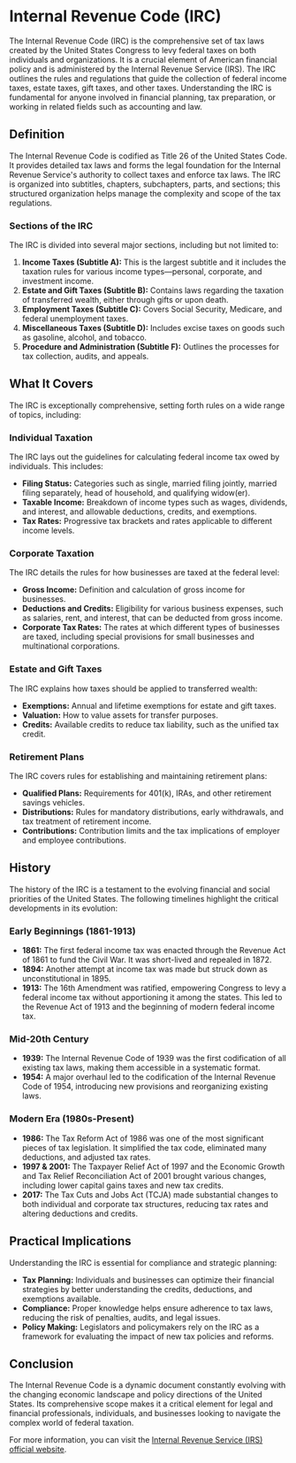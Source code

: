 # Internal Revenue Code (IRC)

The Internal Revenue Code (IRC) is the comprehensive set of tax laws created by the United States Congress to levy federal taxes on both individuals and organizations. It is a crucial element of American financial policy and is administered by the Internal Revenue Service (IRS). The IRC outlines the rules and regulations that guide the collection of federal income taxes, estate taxes, gift taxes, and other taxes. Understanding the IRC is fundamental for anyone involved in financial planning, tax preparation, or working in related fields such as accounting and law.

## Definition

The Internal Revenue Code is codified as Title 26 of the United States Code. It provides detailed tax laws and forms the legal foundation for the Internal Revenue Service's authority to collect taxes and enforce tax laws. The IRC is organized into subtitles, chapters, subchapters, parts, and sections; this structured organization helps manage the complexity and scope of the tax regulations.

### Sections of the IRC

The IRC is divided into several major sections, including but not limited to:

1. **Income Taxes (Subtitle A):** This is the largest subtitle and it includes the taxation rules for various income types—personal, corporate, and investment income.
2. **Estate and Gift Taxes (Subtitle B):** Contains laws regarding the taxation of transferred wealth, either through gifts or upon death.
3. **Employment Taxes (Subtitle C):** Covers Social Security, Medicare, and federal unemployment taxes.
4. **Miscellaneous Taxes (Subtitle D):** Includes excise taxes on goods such as gasoline, alcohol, and tobacco.
5. **Procedure and Administration (Subtitle F):** Outlines the processes for tax collection, audits, and appeals.

## What It Covers

The IRC is exceptionally comprehensive, setting forth rules on a wide range of topics, including:

### Individual Taxation

The IRC lays out the guidelines for calculating federal income tax owed by individuals. This includes:

- **Filing Status:** Categories such as single, married filing jointly, married filing separately, head of household, and qualifying widow(er).
- **Taxable Income:** Breakdown of income types such as wages, dividends, and interest, and allowable deductions, credits, and exemptions.
- **Tax Rates:** Progressive tax brackets and rates applicable to different income levels.

### Corporate Taxation

The IRC details the rules for how businesses are taxed at the federal level:

- **Gross Income:** Definition and calculation of gross income for businesses.
- **Deductions and Credits:** Eligibility for various business expenses, such as salaries, rent, and interest, that can be deducted from gross income.
- **Corporate Tax Rates:** The rates at which different types of businesses are taxed, including special provisions for small businesses and multinational corporations.

### Estate and Gift Taxes

The IRC explains how taxes should be applied to transferred wealth:

- **Exemptions:** Annual and lifetime exemptions for estate and gift taxes.
- **Valuation:** How to value assets for transfer purposes.
- **Credits:** Available credits to reduce tax liability, such as the unified tax credit.

### Retirement Plans

The IRC covers rules for establishing and maintaining retirement plans:

- **Qualified Plans:** Requirements for 401(k), IRAs, and other retirement savings vehicles.
- **Distributions:** Rules for mandatory distributions, early withdrawals, and tax treatment of retirement income.
- **Contributions:** Contribution limits and the tax implications of employer and employee contributions.

## History

The history of the IRC is a testament to the evolving financial and social priorities of the United States. The following timelines highlight the critical developments in its evolution:

### Early Beginnings (1861-1913)

- **1861:** The first federal income tax was enacted through the Revenue Act of 1861 to fund the Civil War. It was short-lived and repealed in 1872.
- **1894:** Another attempt at income tax was made but struck down as unconstitutional in 1895.
- **1913:** The 16th Amendment was ratified, empowering Congress to levy a federal income tax without apportioning it among the states. This led to the Revenue Act of 1913 and the beginning of modern federal income tax.

### Mid-20th Century

- **1939:** The Internal Revenue Code of 1939 was the first codification of all existing tax laws, making them accessible in a systematic format.
- **1954:** A major overhaul led to the codification of the Internal Revenue Code of 1954, introducing new provisions and reorganizing existing laws.

### Modern Era (1980s-Present)

- **1986:** The Tax Reform Act of 1986 was one of the most significant pieces of tax legislation. It simplified the tax code, eliminated many deductions, and adjusted tax rates.
- **1997 & 2001:** The Taxpayer Relief Act of 1997 and the Economic Growth and Tax Relief Reconciliation Act of 2001 brought various changes, including lower capital gains taxes and new tax credits.
- **2017:** The Tax Cuts and Jobs Act (TCJA) made substantial changes to both individual and corporate tax structures, reducing tax rates and altering deductions and credits.

## Practical Implications

Understanding the IRC is essential for compliance and strategic planning:
- **Tax Planning:** Individuals and businesses can optimize their financial strategies by better understanding the credits, deductions, and exemptions available.
- **Compliance:** Proper knowledge helps ensure adherence to tax laws, reducing the risk of penalties, audits, and legal issues.
- **Policy Making:** Legislators and policymakers rely on the IRC as a framework for evaluating the impact of new tax policies and reforms.

## Conclusion

The Internal Revenue Code is a dynamic document constantly evolving with the changing economic landscape and policy directions of the United States. Its comprehensive scope makes it a critical element for legal and financial professionals, individuals, and businesses looking to navigate the complex world of federal taxation.

For more information, you can visit the [Internal Revenue Service (IRS) official website](https://www.irs.gov/).